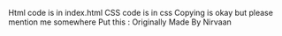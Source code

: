 Html code is in index.html 
CSS code is in css 
Copying is okay but please mention me somewhere 
Put this : Originally Made By Nirvaan 
